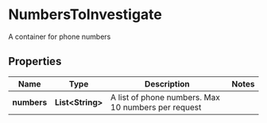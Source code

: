 

# NumbersToInvestigate

A container for phone numbers

## Properties

| Name | Type | Description | Notes |
|------------ | ------------- | ------------- | -------------|
|**numbers** | **List&lt;String&gt;** | A list of phone numbers. Max 10 numbers per request |  |



